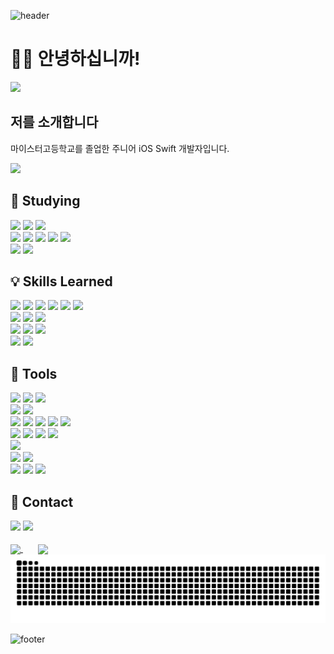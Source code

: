 ![header](https://capsule-render.vercel.app/api?type=waving&height=250&text=Lonalia's%20Profile&reversal=false&fontColor=7039C8&fontSize=56&fontAlignY=40&animation=scaleIn&strokeWidth=0&descSize=16&color=0:F3ABFF,100:ADCAFF)

# 👋🏻 안녕하십니까!

<img src="https://github.com/user-attachments/assets/5ba5882f-7752-4774-97de-59e2b0703084" width=100/>

## 저를 소개합니다
마이스터고등학교를 졸업한 주니어 iOS Swift 개발자입니다.<br/>

<span>
  <a href="https://hits.seeyoufarm.com">
    <img src="https://hits.seeyoufarm.com/api/count/incr/badge.svg?url=https://github.com/yuminc03&count_bg=%237039C8&title_bg=%23555555&icon=apple.svg&icon_color=%23E7E7E7&title=Hello%21&edge_flat=false"/>
  </a>
</span>

## 📖 Studying
<span>
  <img src="https://img.shields.io/badge/Swift-F05138?style=plastic&logo=swift&logoColor=white"/>
  <img src="https://img.shields.io/badge/SwiftUI-007AFF?style=plastic&logo=swift&logoColor=white"/>
  <img src="https://img.shields.io/badge/UIKit-2396F3?style=plastic&logo=swift&logoColor=white"/>
</span>
<br/>
<span>
  <img src="https://img.shields.io/badge/Combine-F05138?style=plastic&logo=swift&logoColor=white"/>
  <img src="https://img.shields.io/badge/CombineCocoa-FBC817?style=plastic&logo=swift&logoColor=white"/>
  <img src="https://img.shields.io/badge/TCA-F05138?style=plastic&logo=swift&logoColor=white"/>
  <img src="https://img.shields.io/badge/TCACoordinator-F05138?style=plastic&logo=swift&logoColor=white"/>
  <img src="https://img.shields.io/badge/Firebase-DD2C00?style=plastic&logo=firebase&logoColor=white"/>
</span>
<br/>
<span>
  <img src="https://img.shields.io/badge/React Native-61DAFB?style=plastic&logo=react&logoColor=white"/>
  <img src="https://img.shields.io/badge/TypeScript-3178C6?style=plastic&logo=typescript&logoColor=white"/>
</span>

## 💡 Skills Learned
<span>
  <img src="https://img.shields.io/badge/HTML-E34F26?style=plastic&logo=html5&logoColor=white"/>
  <img src="https://img.shields.io/badge/CSS-1572B6?style=plastic&logo=css3&logoColor=white"/>
  <img src="https://img.shields.io/badge/JavaScript-F7DF1E?style=plastic&logo=javascript&logoColor=white"/>
  <img src="https://img.shields.io/badge/jQuery-0769AD?style=plastic&logo=jquery&logoColor=white"/>
  <img src="https://img.shields.io/badge/Bootstrap-7952B3?style=plastic&logo=bootstrap&logoColor=white"/>
  <img src="https://img.shields.io/badge/React-61DAFB?style=plastic&logo=react&logoColor=white"/>
</span>
<br/>
<span>
  <img src="https://img.shields.io/badge/C-A8B9CC?style=plastic&logo=c&logoColor=white"/>
  <img src="https://img.shields.io/badge/Java-E5422B?style=plastic&logo=java&logoColor=white"/>
  <img src="https://img.shields.io/badge/Python-3776AB?style=plastic&logo=python&logoColor=white"/>
</span>
<br/>
<span>
  <img src="https://img.shields.io/badge/MySQL-4479A1?style=plastic&logo=mysql&logoColor=white"/>
  <img src="https://img.shields.io/badge/Oracle-F80000?style=plastic&logo=oracle&logoColor=white"/>
  <img src="https://img.shields.io/badge/SQLite-003B57?style=plastic&logo=sqlite&logoColor=white"/>
</span>
<br/>
<span>
  <img src="https://img.shields.io/badge/Android-34A853?style=plastic&logo=android&logoColor=white"/>
  <img src="https://img.shields.io/badge/Kotlin-7F52FF?style=plastic&logo=kotlin&logoColor=white"/>
</span>

## 🔨 Tools
<span>
  <img src="https://img.shields.io/badge/Git-F05032?style=plastic&logo=git&logoColor=white"/>
  <img src="https://img.shields.io/badge/GitHub-181717?style=plastic&logo=github&logoColor=white"/>
  <img src="https://img.shields.io/badge/GitLab-FC6D26?style=plastic&logo=gitlab&logoColor=white"/>
</span>
<br/>
<span>
  <img src="https://img.shields.io/badge/Xcode-147EFB?style=plastic&logo=xcode&logoColor=white"/>
  <img src="https://img.shields.io/badge/Android Studio-3DDC84?style=plastic&logo=androidstudio&logoColor=white"/>
</span>
<br/>
<span>
  <img src="https://img.shields.io/badge/Visual Studio Code-2185D0?style=plastic&logo=vscode&logoColor=white"/>
  <img src="https://img.shields.io/badge/Brackets-1D77BD?style=plastic&logo=brackets&logoColor=white"/>
</span>
<span>
  <img src="https://img.shields.io/badge/Visual Studio-46178F?style=plastic&logo=visualstudio&logoColor=white"/>
  <img src="https://img.shields.io/badge/Eclipse-2C2255?style=plastic&logo=eclipseide&logoColor=white"/>
  <img src="https://img.shields.io/badge/PyCharm-000000?style=plastic&logo=pycharm&logoColor=white"/>
</span>
<br/>
<span>
  <img src="https://img.shields.io/badge/Adobe Illustrator-FF9A00?style=plastic&logo=adobeillustrator&logoColor=white"/>
  <img src="https://img.shields.io/badge/Adobe Photoshop-31A8FF?style=plastic&logo=adobephotoshop&logoColor=white"/>
  <img src="https://img.shields.io/badge/Adobe After Effects-9999FF?style=plastic&logo=adobeaftereffects&logoColor=white"/>
  <img src="https://img.shields.io/badge/Adobe XD-FF61F6?style=plastic&logo=adobexd&logoColor=white"/>
</span>
<br/>
<span>
  <img src="https://img.shields.io/badge/3ds Max-00B2A5?style=plastic&logo=3dsmax&logoColor=white"/>
</span>
<br/>
<span>
  <img src="https://img.shields.io/badge/Postman-FF6C37?style=plastic&logo=postman&logoColor=white"/>
</span>
<span>
  <img src="https://img.shields.io/badge/Notion-000000?style=plastic&logo=notion&logoColor=white"/>
</span>
<br/>
<span>
  <img src="https://img.shields.io/badge/Confluence-172B4D?style=plastic&logo=confluence&logoColor=white"/>
  <img src="https://img.shields.io/badge/Jira-0052CC?style=plastic&logo=jira&logoColor=white"/>
  <img src="https://img.shields.io/badge/Bitbucket-0052CC?style=plastic&logo=bitbucket&logoColor=white"/>
</span>

## 🩷 Contact
<span>
  <img src="https://img.shields.io/badge/yuminc03@gmail.com-EA4335?style=plastic&logo=gmail&logoColor=white"/>
  <a href="https://dpffldk.tistory.com">
    <img src="https://img.shields.io/badge/천천히 해도 괜찮아-000000?style=plastic&logo=tistory&logoColor=white"/>
  </a>
</span>

<div>
  <br/>
  <a href="https://github.com/anuraghazra/github-readme-stats">
    <picture>
      <source media="(prefers-color-scheme: dark)" srcset="https://github-readme-stats.vercel.app/api?username=yuminc03&hide=contribs&show_icons=true&theme=midnight-purple">
      <source media="(prefers-color-scheme: light)" srcset="https://github-readme-stats.vercel.app/api?username=yuminc03&hide=contribs&show_icons=true&theme=buefy">
      <img align="center" src="https://github-readme-stats.vercel.app/api?username=yuminc03&hide=contribs&show_icons=true&theme=buefy"/>
    </picture>
  </a>
  &nbsp; &nbsp; &nbsp;
  <a href="https://github.com/anuraghazra/github-readme-stats">
    <picture>
      <source media="(prefers-color-scheme: dark)" srcset="https://github-readme-stats.vercel.app/api/top-langs/?username=yuminc03&theme=midnight-purple&layout=compact&langs_count=8">
      <source media="(prefers-color-scheme: light)" srcset="https://github-readme-stats.vercel.app/api/top-langs/?username=yuminc03&theme=buefy&layout=compact&langs_count=8">
      <img align="center" src="https://github-readme-stats.vercel.app/api/top-langs/?username=yuminc03&layout=compact&langs_count=8"/>
    </picture>
  </a>
  <picture>
    <source media="(prefers-color-scheme: dark)" srcset="https://github.com/yuminc03/yuminc03/blob/output/github-contribution-grid-snake-dark.svg">
    <source media="(prefers-color-scheme: light)" srcset="https://github.com/yuminc03/yuminc03/blob/output/github-contribution-grid-snake.svg">
    <img src="https://github.com/yuminc03/yuminc03/blob/output/github-contribution-grid-snake.svg"/>
  </picture>
</div>

![footer](https://capsule-render.vercel.app/api?type=waving&height=160&reversal=false&fontColor=7039C8&fontSize=64&fontAlignY=40&animation=scaleIn&strokeWidth=0&descSize=16&section=footer&color=0:F3ABFF,100:ADCAFF)
